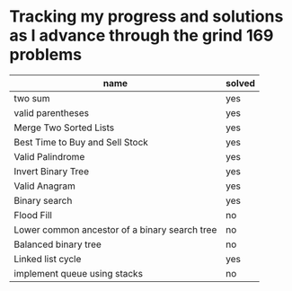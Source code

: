 # Tracking my progress and solutions as I advance through the grind 169 problems

| name | solved | 
| --- | --- |
| two sum | yes |
| valid parentheses | yes |
| Merge Two Sorted Lists | yes |
| Best Time to Buy and Sell Stock | yes |
| Valid Palindrome | yes |
| Invert Binary Tree | yes |
| Valid Anagram | yes |
| Binary search | yes |
| Flood Fill | no |
| Lower common ancestor of a binary search tree | no |
| Balanced binary tree |no |
| Linked list cycle | yes |
| implement queue using stacks | no |
